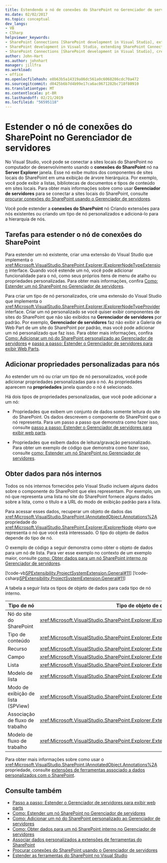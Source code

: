 ```yaml
---
title: Estendendo o nó de conexões do SharePoint no Gerenciador de servidores | Microsoft Docs
ms.date: 02/02/2017
ms.topic: conceptual
dev_langs:
- VB
- CSharp
helpviewer_keywords:
- SharePoint Connections [SharePoint development in Visual Studio], extending a node
- SharePoint development in Visual Studio, extending SharePoint Connections node in Server Explorer
- SharePoint Connections [SharePoint development in Visual Studio], creating a new node type
author: John-Hart
ms.author: johnhart
manager: jillfra
ms.workload:
- office
ms.openlocfilehash: e8b63b5a14319a86dc561a0c6068286cdc70a472
ms.sourcegitcommit: d0425b6b7d4b99e17ca6ac0671282bc718f80910
ms.translationtype: MT
ms.contentlocale: pt-BR
ms.lasthandoff: 02/21/2019
ms.locfileid: "56595118"
---
```

# <a name="extend-the-sharepoint-connections-node-in-server-explorer"></a>Estender o nó de conexões do SharePoint no Gerenciador de servidores
  No Visual Studio, você pode se conectar a sites locais do SharePoint no computador de desenvolvimento usando o **conexões do SharePoint** nó na **Server Explorer** janela. Esse nó exibe muitos dos componentes de sites locais do SharePoint em uma exibição de árvore hierárquica. Por exemplo, você pode exibir a listas, bibliotecas de documentos e tipos de conteúdo em sites locais. Para obter mais informações sobre como usar **Gerenciador de servidores** para se conectar a sites locais do SharePoint, consulte [procurar conexões do SharePoint usando o Gerenciador de servidores](../sharepoint/browsing-sharepoint-connections-using-server-explorer.md).

 Você pode estender a **conexões do SharePoint** nó Criando extensões para nós existentes ou criando um tipo de nó personalizados e adicioná-lo para a hierarquia de nós.

## <a name="tasks-for-extending-the-sharepoint-connections-node"></a>Tarefas para estender o nó de conexões do SharePoint
 Para estender um nó existente, criar uma extensão do Visual Studio que implementa o <xref:Microsoft.VisualStudio.SharePoint.Explorer.IExplorerNodeTypeExtension> interface. Quando você estende um nó, você pode adicionar funcionalidade para o nó, como seus próprios itens de menu de atalho ou propriedades personalizadas. Para obter mais informações, confira [Como: Estender um nó SharePoint no Gerenciador de servidores](../sharepoint/how-to-extend-a-sharepoint-node-in-server-explorer.md).

 Para criar um tipo de nó personalizados, crie uma extensão do Visual Studio que implementa o <xref:Microsoft.VisualStudio.SharePoint.Explorer.IExplorerNodeTypeProvider> interface. Criar um nó personalizado se você quiser exibir componentes de sites do SharePoint que não são exibidos na **Gerenciador de servidores** por padrão. Por exemplo, **Gerenciador de servidores** faz não exibir a Galeria de Web Part de um site do SharePoint por padrão, mas você pode adicionar um nó personalizado que faz isso. Para obter mais informações, confira [Como: Adicionar um nó do SharePoint personalizado ao Gerenciador de servidores](../sharepoint/how-to-add-a-custom-sharepoint-node-to-server-explorer.md) e [passo a passo: Estender o Gerenciador de servidores para exibir Web Parts](../sharepoint/walkthrough-extending-server-explorer-to-display-web-parts.md).

## <a name="add-custom-properties-to-nodes"></a>Adicionar propriedades personalizadas para nós
 Ao estender um nó ou criar um tipo de nó personalizados, você pode adicionar propriedades personalizadas para o nó. As propriedades aparecem na **propriedades** janela quando o nó é selecionado.

 Há dois tipos de propriedades personalizadas, que você pode adicionar a um nó:

-   Propriedades que exibem um conjunto de dados somente leitura do site do SharePoint. Os dados descrevem o componente do SharePoint que o nó representa. Para um passo a passo que demonstra como fazer isso, consulte [passo a passo: Estender o Gerenciador de servidores para exibir web parts](../sharepoint/walkthrough-extending-server-explorer-to-display-web-parts.md).

-   Propriedades que exibem dados de leitura/gravação personalizado. Para obter um exemplo de código que demonstra como fazer isso, consulte [como: Estender um nó SharePoint no Gerenciador de servidores](../sharepoint/how-to-extend-a-sharepoint-node-in-server-explorer.md).

## <a name="get-data-for-built-in-nodes"></a>Obter dados para nós internos
 Todos os nós internos fornecidos pelo Visual Studio incluem alguns dados sobre o componente do SharePoint que eles representam. Por exemplo, um nó que representa uma lista no site do SharePoint fornece alguns dados sobre a lista, como o título e a URL do modo de exibição padrão para a lista.

 Para acessar esses dados, recuperar um objeto de dados das <xref:Microsoft.VisualStudio.SharePoint.IAnnotatedObject.Annotations%2A> propriedade do <xref:Microsoft.VisualStudio.SharePoint.Explorer.IExplorerNode> objeto que representa o nó que você está interessado. O tipo do objeto de dados depende do tipo de nó.

 O exemplo de código a seguir demonstra como obter o objeto de dados para um nó de lista. Para ver esse exemplo no contexto de um exemplo maior, consulte [como: Obter dados para um nó SharePoint interno no Gerenciador de servidores](../sharepoint/how-to-get-data-for-a-built-in-sharepoint-node-in-server-explorer.md).

 [!code-vb[SPExtensibility.ProjectSystemExtension.General#11](../sharepoint/codesnippet/VisualBasic/projectsystemexamples/extension/serverexplorerextensionnodeinfo.vb#11)]
 [!code-csharp[SPExtensibility.ProjectSystemExtension.General#11](../sharepoint/codesnippet/CSharp/projectsystemexamples/extension/serverexplorerextensionnodeinfo.cs#11)]

 A tabela a seguir lista os tipos de objeto de dados para cada tipo de nó interno.

|Tipo de nó|Tipo de objeto de dados|
|---------------|----------------------|
|Nó do site do SharePoint|<xref:Microsoft.VisualStudio.SharePoint.Explorer.IExplorerSiteNodeInfo>|
|Tipo de conteúdo|<xref:Microsoft.VisualStudio.SharePoint.Explorer.Extensions.IContentTypeNodeInfo>|
|Recurso|<xref:Microsoft.VisualStudio.SharePoint.Explorer.Extensions.IFeatureNodeInfo>|
|Campo|<xref:Microsoft.VisualStudio.SharePoint.Explorer.Extensions.IFieldNodeInfo>|
|Lista|<xref:Microsoft.VisualStudio.SharePoint.Explorer.Extensions.IListNodeInfo>|
|Modelo de lista|<xref:Microsoft.VisualStudio.SharePoint.Explorer.Extensions.IListTemplateNodeInfo>|
|Modo de exibição de lista (SPView)|<xref:Microsoft.VisualStudio.SharePoint.Explorer.Extensions.IListViewNodeInfo>|
|Associação de fluxo de trabalho|<xref:Microsoft.VisualStudio.SharePoint.Explorer.Extensions.IWorkflowAssociationNodeInfo>|
|Modelo de fluxo de trabalho|<xref:Microsoft.VisualStudio.SharePoint.Explorer.Extensions.IWorkflowTemplateNodeInfo>|

 Para obter mais informações sobre como usar o <xref:Microsoft.VisualStudio.SharePoint.IAnnotatedObject.Annotations%2A> propriedade, consulte [extensões de ferramentas associado a dados personalizados com o SharePoint](../sharepoint/associating-custom-data-with-sharepoint-tools-extensions.md).

## <a name="see-also"></a>Consulte também
- [Passo a passo: Estender o Gerenciador de servidores para exibir web parts](../sharepoint/walkthrough-extending-server-explorer-to-display-web-parts.md)
- [Como: Estender um nó SharePoint no Gerenciador de servidores](../sharepoint/how-to-extend-a-sharepoint-node-in-server-explorer.md)
- [Como: Adicionar um nó do SharePoint personalizado ao Gerenciador de servidores](../sharepoint/how-to-add-a-custom-sharepoint-node-to-server-explorer.md)
- [Como: Obter dados para um nó SharePoint interno no Gerenciador de servidores](../sharepoint/how-to-get-data-for-a-built-in-sharepoint-node-in-server-explorer.md)
- [Associar dados personalizados a extensões de ferramentas do SharePoint](../sharepoint/associating-custom-data-with-sharepoint-tools-extensions.md)
- [Procurar conexões do SharePoint usando o Gerenciador de servidores](../sharepoint/browsing-sharepoint-connections-using-server-explorer.md)
- [Estender as ferramentas do SharePoint no Visual Studio](../sharepoint/extending-the-sharepoint-tools-in-visual-studio.md)
